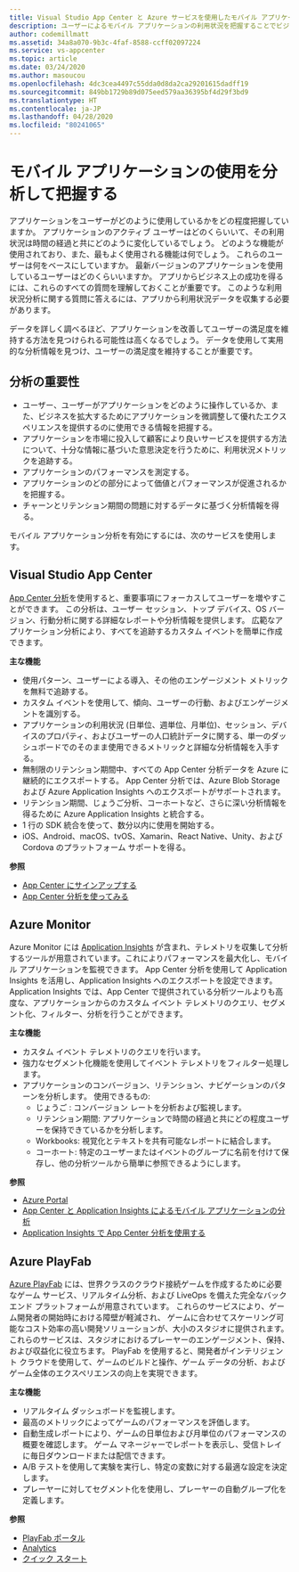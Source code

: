 ```yaml
---
title: Visual Studio App Center と Azure サービスを使用したモバイル アプリケーションの利用状況とユーザーの動作について
description: ユーザーによるモバイル アプリケーションの利用状況を把握することでビジネス上の適切な意思決定を行うのに役立つ、App Center などのサービスについて学習します。
author: codemillmatt
ms.assetid: 34a8a070-9b3c-4faf-8588-ccff02097224
ms.service: vs-appcenter
ms.topic: article
ms.date: 03/24/2020
ms.author: masoucou
ms.openlocfilehash: 4dc3cea4497c55dda0d8da2ca29201615dadff19
ms.sourcegitcommit: 849bb1729b89d075eed579aa36395bf4d29f3bd9
ms.translationtype: HT
ms.contentlocale: ja-JP
ms.lasthandoff: 04/28/2020
ms.locfileid: "80241065"
---
```

# <a name="analyze-and-understand-mobile-application-use"></a>モバイル アプリケーションの使用を分析して把握する
アプリケーションをユーザーがどのように使用しているかをどの程度把握していますか。 アプリケーションのアクティブ ユーザーはどのくらいいて、その利用状況は時間の経過と共にどのように変化しているでしょう。 どのような機能が使用されており、また、最もよく使用される機能は何でしょう。 これらのユーザーは何をベースにしていますか。 最新バージョンのアプリケーションを使用しているユーザーはどのくらいいますか。 アプリからビジネス上の成功を得るには、これらのすべての質問を理解しておくことが重要です。 このような利用状況分析に関する質問に答えるには、アプリから利用状況データを収集する必要があります。

データを詳しく調べるほど、アプリケーションを改善してユーザーの満足度を維持する方法を見つけられる可能性は高くなるでしょう。 データを使用して実用的な分析情報を見つけ、ユーザーの満足度を維持することが重要です。

## <a name="importance-of-analytics"></a>分析の重要性
- ユーザー、ユーザーがアプリケーションをどのように操作しているか、また、ビジネスを拡大するためにアプリケーションを微調整して優れたエクスペリエンスを提供するのに使用できる情報を把握する。
- アプリケーションを市場に投入して顧客により良いサービスを提供する方法について、十分な情報に基づいた意思決定を行うために、利用状況メトリックを追跡する。
- アプリケーションのパフォーマンスを測定する。
- アプリケーションのどの部分によって価値とパフォーマンスが促進されるかを把握する。
- チャーンとリテンション期間の問題に対するデータに基づく分析情報を得る。

モバイル アプリケーション分析を有効にするには、次のサービスを使用します。

## <a name="visual-studio-app-center"></a>Visual Studio App Center
[App Center 分析](/appcenter/analytics/)を使用すると、重要事項にフォーカスしてユーザーを増やすことができます。 この分析は、ユーザー セッション、トップ デバイス、OS バージョン、行動分析に関する詳細なレポートや分析情報を提供します。 広範なアプリケーション分析により、すべてを追跡するカスタム イベントを簡単に作成できます。

   **主な機能**
   - 使用パターン、ユーザーによる導入、その他のエンゲージメント メトリックを無料で追跡する。
   - カスタム イベントを使用して、傾向、ユーザーの行動、およびエンゲージメントを識別する。
   - アプリケーションの利用状況 (日単位、週単位、月単位)、セッション、デバイスのプロパティ、およびユーザーの人口統計データに関する、単一のダッシュボードでのそのまま使用できるメトリックと詳細な分析情報を入手する。
   - 無制限のリテンション期間中、すべての App Center 分析データを Azure に継続的にエクスポートする。 App Center 分析では、Azure Blob Storage および Azure Application Insights へのエクスポートがサポートされます。
   - リテンション期間、じょうご分析、コーホートなど、さらに深い分析情報を得るために Azure Application Insights と統合する。
   - 1 行の SDK 統合を使って、数分以内に使用を開始する。
   - iOS、Android、macOS、tvOS、Xamarin、React Native、Unity、および Cordova のプラットフォーム サポートを得る。

   **参照**
   - [App Center にサインアップする](https://appcenter.ms/signup?utm_source=Mobile%20Development%20Docs&utm_medium=Azure&utm_campaign=New%20azure%20docs)
   - [App Center 分析を使ってみる](/appcenter/analytics/)

## <a name="azure-monitor"></a>Azure Monitor
Azure Monitor には [Application Insights](/azure/azure-monitor/app/app-insights-overview) が含まれ、テレメトリを収集して分析するツールが用意されています。これによりパフォーマンスを最大化し、モバイル アプリケーションを監視できます。 App Center 分析を使用して Application Insights を活用し、Application Insights へのエクスポートを設定できます。 Application Insights では、App Center で提供されている分析ツールよりも高度な、アプリケーションからのカスタム イベント テレメトリのクエリ、セグメント化、フィルター、分析を行うことができます。

**主な機能**
   - カスタム イベント テレメトリのクエリを行います。
   - 強力なセグメント化機能を使用してイベント テレメトリをフィルター処理します。
   - アプリケーションのコンバージョン、リテンション、ナビゲーションのパターンを分析します。 使用できるもの:
     - じょうご : コンバージョン レートを分析および監視します。
     - リテンション期間: アプリケーションで時間の経過と共にどの程度ユーザーを保持できているかを分析します。
     - Workbooks: 視覚化とテキストを共有可能なレポートに結合します。
     - コーホート: 特定のユーザーまたはイベントのグループに名前を付けて保存し、他の分析ツールから簡単に参照できるようにします。

**参照**
- [Azure Portal](https://portal.azure.com/)
- [App Center と Application Insights によるモバイル アプリケーションの分析](/azure/azure-monitor/learn/mobile-center-quickstart)
- [Application Insights で App Center 分析を使用する](/azure/azure-monitor/app/usage-overview)

## <a name="azure-playfab"></a>Azure PlayFab
[Azure PlayFab](https://playfab.com/) には、世界クラスのクラウド接続ゲームを作成するために必要なゲーム サービス、リアルタイム分析、および LiveOps を備えた完全なバックエンド プラットフォームが用意されています。 これらのサービスにより、ゲーム開発者の開始時における障壁が軽減され、 ゲームに合わせてスケーリング可能なコスト効率の高い開発ソリューションが、大小のスタジオに提供されます。 これらのサービスは、スタジオにおけるプレーヤーのエンゲージメント、保持、および収益化に役立ちます。 PlayFab を使用すると、開発者がインテリジェント クラウドを使用して、ゲームのビルドと操作、ゲーム データの分析、およびゲーム全体のエクスペリエンスの向上を実現できます。

**主な機能**
   - リアルタイム ダッシュボードを監視します。
   - 最高のメトリックによってゲームのパフォーマンスを評価します。
   - 自動生成レポートにより、ゲームの日単位および月単位のパフォーマンスの概要を確認します。 ゲーム マネージャーでレポートを表示し、受信トレイに毎日ダウンロードまたは配信できます。
   - A/B テストを使用して実験を実行し、特定の変数に対する最適な設定を決定します。
   - プレーヤーに対してセグメント化を使用し、プレーヤーの自動グループ化を定義します。
    
**参照**
- [PlayFab ポータル](https://developer.playfab.com/en-US/sign-up)
- [Analytics](/gaming/playfab/#pivot=documentation&panel=analytics)
- [クイック スタート](/gaming/playfab/#pivot=documentation&panel=quickstarts) 
